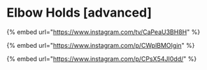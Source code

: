 # Elbow Holds \[advanced]

{% embed url="https://www.instagram.com/tv/CaPeaU3BH8H" %}

{% embed url="https://www.instagram.com/p/CWplBMOIgin" %}

{% embed url="https://www.instagram.com/p/CPsX54JI0dd/" %}
